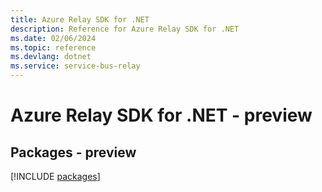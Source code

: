 ```yaml
---
title: Azure Relay SDK for .NET
description: Reference for Azure Relay SDK for .NET
ms.date: 02/06/2024
ms.topic: reference
ms.devlang: dotnet
ms.service: service-bus-relay
---
```

# Azure Relay SDK for .NET - preview
## Packages - preview
[!INCLUDE [packages](relay-index.md)]